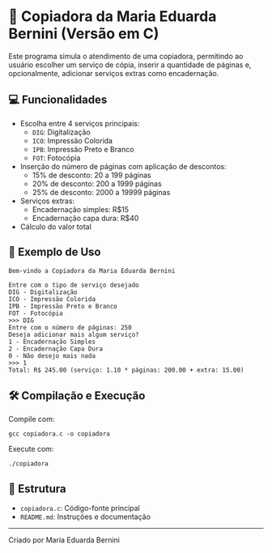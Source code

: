 
# 📄 Copiadora da Maria Eduarda Bernini (Versão em C)

Este programa simula o atendimento de uma copiadora, permitindo ao usuário escolher um serviço de cópia, inserir a quantidade de páginas e, opcionalmente, adicionar serviços extras como encadernação.

## 💻 Funcionalidades

- Escolha entre 4 serviços principais:
  - `DIG`: Digitalização
  - `ICO`: Impressão Colorida
  - `IPB`: Impressão Preto e Branco
  - `FOT`: Fotocópia
- Inserção do número de páginas com aplicação de descontos:
  - 15% de desconto: 20 a 199 páginas
  - 20% de desconto: 200 a 1999 páginas
  - 25% de desconto: 2000 a 19999 páginas
- Serviços extras:
  - Encadernação simples: R$15
  - Encadernação capa dura: R$40
- Cálculo do valor total

## 🧾 Exemplo de Uso

```
Bem-vindo a Copiadora da Maria Eduarda Bernini

Entre com o tipo de serviço desejado
DIG - Digitalização
ICO - Impressão Colorida
IPB - Impressão Preto e Branco
FOT - Fotocópia
>>> DIG
Entre com o número de páginas: 250
Deseja adicionar mais algum serviço?
1 - Encadernação Simples
2 - Encadernação Capa Dura
0 - Não desejo mais nada
>>> 1
Total: R$ 245.00 (serviço: 1.10 * páginas: 200.00 + extra: 15.00)
```

## 🛠️ Compilação e Execução

Compile com:

```
gcc copiadora.c -o copiadora
```

Execute com:

```
./copiadora
```

## 📁 Estrutura

- `copiadora.c`: Código-fonte principal
- `README.md`: Instruções e documentação

---

Criado por Maria Eduarda Bernini
